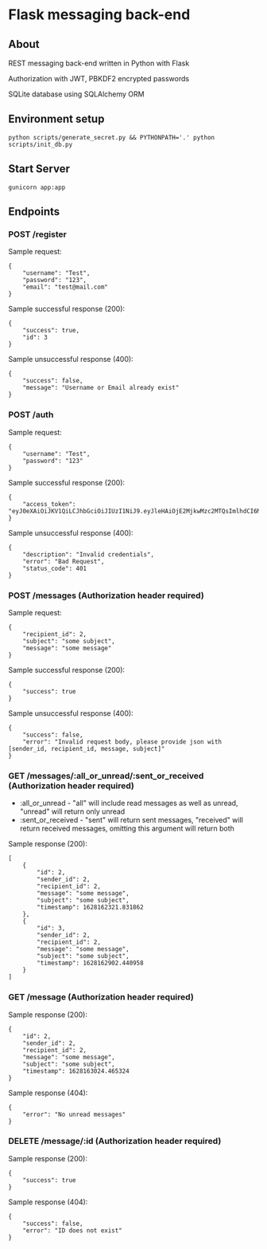 # Flask messaging back-end
## About
REST messaging back-end written in Python with Flask

Authorization with JWT, PBKDF2 encrypted passwords

SQLite database using SQLAlchemy ORM

## Environment setup
```
python scripts/generate_secret.py && PYTHONPATH='.' python scripts/init_db.py
```

## Start Server
```
gunicorn app:app
```

## Endpoints
### POST /register
Sample request:
```
{
    "username": "Test",
    "password": "123",
    "email": "test@mail.com"
}
```
Sample successful response (200):
```
{
    "success": true,
    "id": 3
}
```
Sample unsuccessful response (400):
```
{
    "success": false,
    "message": "Username or Email already exist"
}
```

### POST /auth
Sample request:
```
{
    "username": "Test", 
    "password": "123"
}
```
Sample successful response (200):
```
{
    "access_token": "eyJ0eXAiOiJKV1QiLCJhbGciOiJIUzI1NiJ9.eyJleHAiOjE2MjkwMzc2MTQsImlhdCI6MTYyODE3MzYxNCwibmJmIjoxNjI4MTczNjE0LCJpZGVudGl0eSI6Mn0.FKsC7fKFXy7d7Xf9RvGpair_Alro8GwTF89HGWiv_vY"
}
```
Sample unsuccessful response (400):
```
{
    "description": "Invalid credentials",
    "error": "Bad Request",
    "status_code": 401
}
```

### POST /messages (Authorization header required)
Sample request:
```
{
    "recipient_id": 2,
    "subject": "some subject",
    "message": "some message"
}
```
Sample successful response (200):
```
{
    "success": true
}
```
Sample unsuccessful response (400):
```
{
    "success": false,
    "error": "Invalid request body, please provide json with [sender_id, recipient_id, message, subject]"
}
```

### GET /messages/:all_or_unread/:sent_or_received (Authorization header required)
- :all_or_unread - "all" will include read messages as well as unread, "unread" will return only unread
- :sent_or_received - "sent" will return sent messages, "received" will return received messages, omitting this argument will return both

Sample response (200):
```
[
    {
        "id": 2,
        "sender_id": 2,
        "recipient_id": 2,
        "message": "some message",
        "subject": "some subject",
        "timestamp": 1628162321.831862
    },
    {
        "id": 3,
        "sender_id": 2,
        "recipient_id": 2,
        "message": "some message",
        "subject": "some subject",
        "timestamp": 1628162902.440958
    }
]
```

### GET /message (Authorization header required)
Sample response (200):
```
{
    "id": 2,
    "sender_id": 2,
    "recipient_id": 2,
    "message": "some message",
    "subject": "some subject",
    "timestamp": 1628163024.465324
}
```
Sample response (404):
```
{
    "error": "No unread messages"
}
```

### DELETE /message/:id (Authorization header required)
Sample response (200):
```
{
    "success": true
}
```
Sample response (404):
```
{
    "success": false,
    "error": "ID does not exist"
}
```